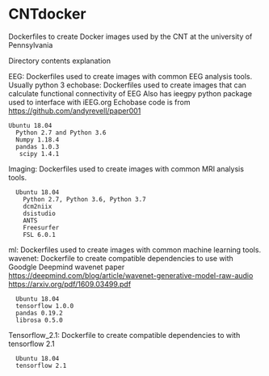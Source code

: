 # CNTdocker


Dockerfiles to create Docker images used by the CNT at the university of Pennsylvania

Directory contents explanation

EEG: Dockerfiles used to create images with common EEG analysis tools. Usually python 3
  echobase: Dockerfiles used to create images that can calculate functional connectivity of EEG
    Also has ieegpy python package used to interface with iEEG.org
    Echobase code is from https://github.com/andyrevell/paper001
    
    Ubuntu 18.04
      Python 2.7 and Python 3.6
      Numpy 1.18.4
      pandas 1.0.3
       scipy 1.4.1
       
 Imaging: Dockerfiles used to create images with common MRI analysis tools.
    
      Ubuntu 18.04
        Python 2.7, Python 3.6, Python 3.7
        dcm2niix
        dsistudio
        ANTS
        Freesurfer
        FSL 6.0.1
      
ml: Dockerfiles used to create images with common machine learning tools.
  wavenet: Dockerfile to create compatible dependencies to use with Goodgle Deepmind wavenet paper
    https://deepmind.com/blog/article/wavenet-generative-model-raw-audio
    https://arxiv.org/pdf/1609.03499.pdf
    
      Ubuntu 18.04
      tensorflow 1.0.0
      pandas 0.19.2
      librosa 0.5.0
      
  Tensorflow_2.1: Dockerfile to create compatible dependencies to with tensorflow 2.1
      
      Ubuntu 18.04
      tensorflow 2.1
  
     
